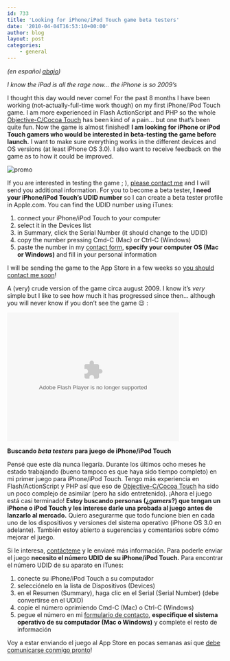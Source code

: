 ```yaml
---
id: 733
title: 'Looking for iPhone/iPod Touch game beta testers'
date: '2010-04-04T16:53:10+00:00'
author: blog
layout: post
categories:
    - general
---
```


*(en español [abajo](#betaespanol))*

*I know the iPad is all the rage now… the iPhone is so 2009’s*

I thought this day would never come! For the past 8 months I have been working (not-actually-full-time work though) on my first iPhone/iPod Touch game. I am more experienced in Flash ActionScript and PHP so the whole [Objective-C/Cocoa Touch](http://developer.apple.com/cocoa/) has been kind of a pain… but one that’s been quite fun. Now the game is almost finished! **I am looking for iPhone or iPod Touch gamers who would be interested in beta-testing the game before launch.** I want to make sure everything works in the different devices and OS versions (at least iPhone OS 3.0). I also want to receive feedback on the game as to how it could be improved.

![](/blog/assets/uploads/2010/04/promo.jpg "promo")

If you are interested in testing the game ; ), [please contact me](/contacto/) and I will send you additional information. For you to become a beta tester, **I need your iPhone/iPod Touch’s UDID number** so I can create a beta tester profile in Apple.com. You can find the UDID number using iTunes:

1. connect your iPhone/iPod Touch to your computer
2. select it in the Devices list
3. in Summary, click the Serial Number (it should change to the UDID)
4. copy the number pressing Cmd-C (Mac) or Ctrl-C (Windows)
5. paste the number in my [contact form](/contacto/), **specify your computer OS (Mac or Windows)** and fill in your personal information

I will be sending the game to the App Store in a few weeks so [you should contact me soon](/contacto/)!

A (very) crude version of the game circa august 2009. I know it’s *very* simple but I like to see how much it has progressed since then… although you will never know if you don’t see the game 😉 :

<object classid="clsid:D27CDB6E-AE6D-11cf-96B8-444553540000" data="http://www.flickr.com/apps/video/stewart.swf?v=71377" height="300" type="application/x-shockwave-flash" width="400"><param name="flashvars" value="intl_lang=en-us&photo_secret=9dddbca2c8&photo_id=3850309948"></param><param name="movie" value="http://www.flickr.com/apps/video/stewart.swf?v=71377"></param><param name="bgcolor" value="#000000"></param><param name="allowFullScreen" value="true"></param><embed allowfullscreen="true" bgcolor="#000000" flashvars="intl_lang=en-us&photo_secret=9dddbca2c8&photo_id=3850309948" height="300" src="//www.flickr.com/apps/video/stewart.swf?v=71377" type="application/x-shockwave-flash" width="400"></embed></object>

**Buscando *beta* *testers* para juego de iPhone/iPod Touch**<a name="betaespanol"> </a>

Pensé que este día nunca llegaría. Durante los últimos ocho meses he estado trabajando (bueno tampoco es que haya sido tiempo completo) en mi primer juego para iPhone/iPod Touch. Tengo más experiencia en Flash/ActionScript y PHP así que eso de [Objective-C/Cocoa Touch](http://developer.apple.com/cocoa/) ha sido un poco complejo de asimilar (pero ha sido entretenido). ¡Ahora el juego está casi terminado! **Estoy buscando personas (¿*gamers*?) que tengan un iPhone o iPod Touch y les interese darle una probada al juego antes de lanzarlo al mercado.** Quiero asegurarme que todo funcione bien en cada uno de los dispositivos y versiones del sistema operativo (iPhone OS 3.0 en adelante). También estoy abierto a sugerencias y comentarios sobre cómo mejorar el juego.

Si le interesa, [contácteme](/contacto/) y le enviaré más información. Para poderle enviar el juego **necesito el número UDID de su iPhone/iPod Touch.** Para encontrar el número UDID de su aparato en iTunes:

1. conecte su iPhone/iPod Touch a su computador
2. selecciónelo en la lista de Dispositivos (Devices)
3. en el Resumen (Summary), haga clic en el Serial (Serial Number) (debe convertirse en el UDID)
4. copie el número oprimiendo Cmd-C (Mac) o Ctrl-C (Windows)
5. pegue el número en mi [formulario de contacto](/contacto/), **especifique el sistema operativo de su computador (Mac o Windows)** y complete el resto de información

Voy a estar enviando el juego al App Store en pocas semanas así que [debe comunicarse conmigo pronto](/contacto/)!